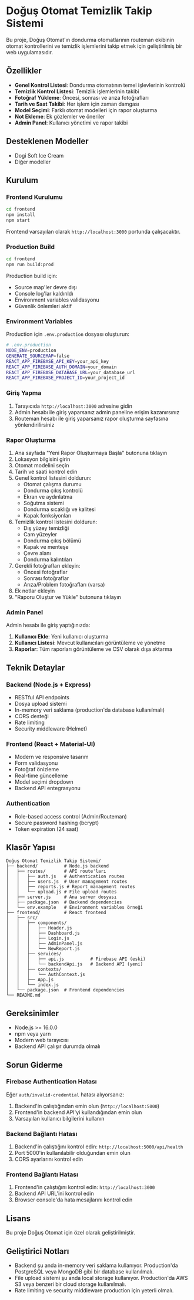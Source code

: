 # Doğuş Otomat Temizlik Takip Sistemi

Bu proje, Doğuş Otomat'ın dondurma otomatlarının routeman ekibinin otomat kontrollerini ve temizlik işlemlerini takip etmek için geliştirilmiş bir web uygulamasıdır.

## Özellikler

- **Genel Kontrol Listesi**: Dondurma otomatının temel işlevlerinin kontrolü
- **Temizlik Kontrol Listesi**: Temizlik işlemlerinin takibi
- **Fotoğraf Yükleme**: Öncesi, sonrası ve arıza fotoğrafları
- **Tarih ve Saat Takibi**: Her işlem için zaman damgası
- **Model Seçimi**: Farklı otomat modelleri için rapor oluşturma
- **Not Ekleme**: Ek gözlemler ve öneriler
- **Admin Panel**: Kullanıcı yönetimi ve rapor takibi

## Desteklenen Modeller

- Dogi Soft Ice Cream
- Diğer modeller

## Kurulum

### Frontend Kurulumu

```bash
cd frontend
npm install
npm start
```

Frontend varsayılan olarak `http://localhost:3000` portunda çalışacaktır.

### Production Build

```bash
cd frontend
npm run build:prod
```

Production build için:
- Source map'ler devre dışı
- Console log'lar kaldırıldı
- Environment variables validasyonu
- Güvenlik önlemleri aktif

### Environment Variables

Production için `.env.production` dosyası oluşturun:

```bash
# .env.production
NODE_ENV=production
GENERATE_SOURCEMAP=false
REACT_APP_FIREBASE_API_KEY=your_api_key
REACT_APP_FIREBASE_AUTH_DOMAIN=your_domain
REACT_APP_FIREBASE_DATABASE_URL=your_database_url
REACT_APP_FIREBASE_PROJECT_ID=your_project_id
```

### Giriş Yapma

1. Tarayıcıda `http://localhost:3000` adresine gidin
2. Admin hesabı ile giriş yaparsanız admin paneline erişim kazanırsınız
3. Routeman hesabı ile giriş yaparsanız rapor oluşturma sayfasına yönlendirilirsiniz

### Rapor Oluşturma

1. Ana sayfada "Yeni Rapor Oluşturmaya Başla" butonuna tıklayın
2. Lokasyon bilgisini girin
3. Otomat modelini seçin
4. Tarih ve saati kontrol edin
5. Genel kontrol listesini doldurun:
   - Otomat çalışma durumu
   - Dondurma çıkış kontrolü
   - Ekran ve aydınlatma
   - Soğutma sistemi
   - Dondurma sıcaklığı ve kalitesi
   - Kapak fonksiyonları
6. Temizlik kontrol listesini doldurun:
   - Dış yüzey temizliği
   - Cam yüzeyler
   - Dondurma çıkış bölümü
   - Kapak ve menteşe
   - Çevre alanı
   - Dondurma kalıntıları
7. Gerekli fotoğrafları ekleyin:
   - Öncesi fotoğraflar
   - Sonrası fotoğraflar
   - Arıza/Problem fotoğrafları (varsa)
8. Ek notlar ekleyin
9. "Raporu Oluştur ve Yükle" butonuna tıklayın

### Admin Panel

Admin hesabı ile giriş yaptığınızda:

1. **Kullanıcı Ekle**: Yeni kullanıcı oluşturma
2. **Kullanıcı Listesi**: Mevcut kullanıcıları görüntüleme ve yönetme
3. **Raporlar**: Tüm raporları görüntüleme ve CSV olarak dışa aktarma

## Teknik Detaylar

### Backend (Node.js + Express)
- RESTful API endpoints
- Dosya upload sistemi
- In-memory veri saklama (production'da database kullanılmalı)
- CORS desteği
- Rate limiting
- Security middleware (Helmet)

### Frontend (React + Material-UI)
- Modern ve responsive tasarım
- Form validasyonu
- Fotoğraf önizleme
- Real-time güncelleme
- Model seçimi dropdown
- Backend API entegrasyonu

### Authentication
- Role-based access control (Admin/Routeman)
- Secure password hashing (bcrypt)
- Token expiration (24 saat)

## Klasör Yapısı

```
Doğuş Otomat Temizlik Takip Sistemi/
├── backend/          # Node.js backend
│   ├── routes/       # API route'ları
│   │   ├── auth.js   # Authentication routes
│   │   ├── users.js  # User management routes
│   │   ├── reports.js # Report management routes
│   │   └── upload.js # File upload routes
│   ├── server.js     # Ana server dosyası
│   ├── package.json  # Backend dependencies
│   └── env.example   # Environment variables örneği
├── frontend/         # React frontend
│   ├── src/
│   │   ├── components/
│   │   │   ├── Header.js
│   │   │   ├── Dashboard.js
│   │   │   ├── Login.js
│   │   │   ├── AdminPanel.js
│   │   │   └── NewReport.js
│   │   ├── services/
│   │   │   ├── api.js          # Firebase API (eski)
│   │   │   └── backendApi.js   # Backend API (yeni)
│   │   ├── contexts/
│   │   │   └── AuthContext.js
│   │   ├── App.js
│   │   └── index.js
│   └── package.json  # Frontend dependencies
└── README.md
```

## Gereksinimler

- Node.js >= 16.0.0
- npm veya yarn
- Modern web tarayıcısı
- Backend API çalışır durumda olmalı

## Sorun Giderme

### Firebase Authentication Hatası
Eğer `auth/invalid-credential` hatası alıyorsanız:
1. Backend'in çalıştığından emin olun (`http://localhost:5000`)
2. Frontend'in backend API'yi kullandığından emin olun
3. Varsayılan kullanıcı bilgilerini kullanın

### Backend Bağlantı Hatası
1. Backend'in çalıştığını kontrol edin: `http://localhost:5000/api/health`
2. Port 5000'in kullanılabilir olduğundan emin olun
3. CORS ayarlarını kontrol edin

### Frontend Bağlantı Hatası
1. Frontend'in çalıştığını kontrol edin: `http://localhost:3000`
2. Backend API URL'ini kontrol edin
3. Browser console'da hata mesajlarını kontrol edin

## Lisans

Bu proje Doğuş Otomat için özel olarak geliştirilmiştir.

## Geliştirici Notları

- Backend şu anda in-memory veri saklama kullanıyor. Production'da PostgreSQL veya MongoDB gibi bir database kullanılmalı.
- File upload sistemi şu anda local storage kullanıyor. Production'da AWS S3 veya benzeri bir cloud storage kullanılmalı.
- Rate limiting ve security middleware production için yeterli olmalı.
